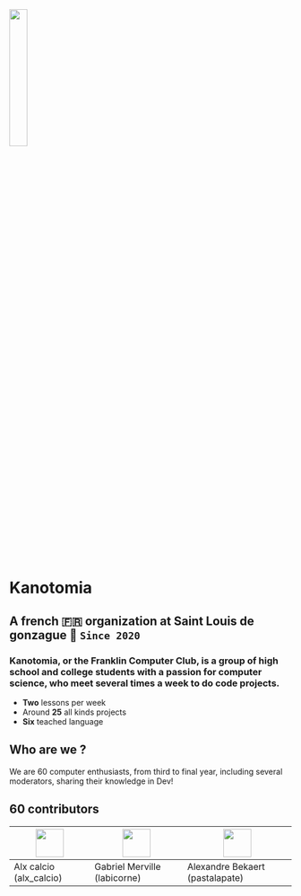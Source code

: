 <img src="http://www.kanotomia.org/static/media/logo-dark.919b019d0a0516d0cf48.png" height="25%" width="25%" />

# Kanotomia 
## A french 🇫🇷 organization at Saint Louis de gonzague 🏫 `Since 2020`
### Kanotomia, or the Franklin Computer Club, is a group of high school and college students with a passion for computer science, who meet several times a week to do code projects.
 - **Two** lessons per week
 - Around **25** all kinds projects
 - **Six** teached language
## Who are we ?
We are 60 computer enthusiasts, from third to final year, including several moderators, sharing their knowledge in Dev!
## 60 contributors
| <img src="http://www.kanotomia.org/static/media/alx.ae14215541392c60b2b4.jpeg" height="50px" width="50px">| <img src="http://www.kanotomia.org/static/media/gabriel.3a6a2bd174d7a045a3c3.png" height="50px" width="50px"> | <img src="https://cdn.discordapp.com/avatars/662640180494073887/a5eeb4999b0f585611f43538d824bd13.png?size=1024" height="50px" width="50px"> |
|-----------|-----------|-----------|
| Alx calcio (alx_calcio)   | Gabriel Merville (labicorne)   | Alexandre Bekaert (pastalapate)   |
